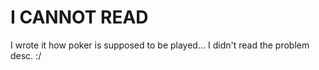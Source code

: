 # I CANNOT READ

I wrote it how poker is supposed to be played...
I didn't read the problem desc. :/